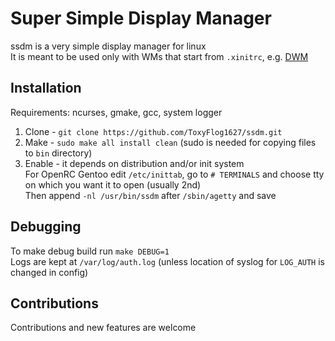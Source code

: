 # Super Simple Display Manager

ssdm is a very simple display manager for linux \
It is meant to be used only with WMs that start from `.xinitrc`, e.g. [DWM](https://dwm.suckless.org/)

## Installation

Requirements: ncurses, gmake, gcc, system logger

1. Clone - `git clone https://github.com/ToxyFlog1627/ssdm.git`
2. Make - `sudo make all install clean` (sudo is needed for copying files to `bin` directory)
3. Enable - it depends on distribution and/or init system \
   For OpenRC Gentoo edit `/etc/inittab`, go to `# TERMINALS` and choose tty on which you want it to open (usually 2nd) \
   Then append `-nl /usr/bin/ssdm` after `/sbin/agetty` and save


## Debugging

To make debug build run `make DEBUG=1` \
Logs are kept at `/var/log/auth.log` (unless location of syslog for `LOG_AUTH` is changed in config)

## Contributions

Contributions and new features are welcome

